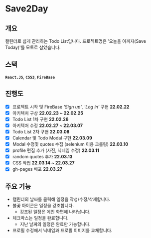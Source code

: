 # Save2Day

## 개요

캘린더로 쉽게 관리하는 Todo List입니다.
프로젝트명은 '오늘을 아끼자(Save Today)'를 모토로 삼았습니다.

## 스택

**`React.JS`**, **`CSS3`**, **`FireBase`**

## 진행도

- [x] 프로젝트 시작 및 FireBase _'Sign up'_, _'Log in'_ 구현 **22.02.22**
- [x] 아키텍처 구상 **22.02.23 ~ 22.02.25**
- [x] Todo List 1차 구현 **22.02.26**
- [x] 아키텍처 수정 **22.02.27 ~ 22.03.07**
- [x] Todo List 2차 구현 **22.03.08**
- [x] Calendar 및 Todo Modal 구현 **22.03.09**
- [x] Modal 수정및 quotes 수집 (selenium 이용 크롤링) **22.03.10**
- [x] profile 편집 추가 (사진, 닉네임 수정) **22.03.11**
- [x] random quotes 추가 **22.03.13**
- [x] CSS 작업 **22.03.14 ~ 22.03.27**
- [x] gh-pages 배포 **22.03.27**

## 주요 기능

- 캘린더의 날짜를 클릭해 일정을 작성/수정/삭제합니다.
- 불꽃 아이콘은 일정을 강조합니다.
  - 강조된 일정은 메인 화면에 나타납니다.
- 체크박스는 일정을 완료합니다.
  - 지난 날짜의 일정은 완료만 가능합니다.
- 프로필 수정에서 닉네임과 프로필 이미지를 교체합니다.
